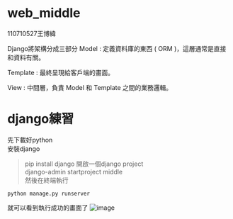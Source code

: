 # web_middle  
110710527王博緯  

Django將架構分成三部分
Model : 定義資料庫的東西 ( ORM )，這層通常是直接和資料有關。  
  
Template : 最終呈現給客戶端的畫面。  

View : 中間層，負責 Model 和 Template 之間的業務邏輯。  
  
# django練習  

先下載好python  
安裝django  
>pip install django
開啟一個django project  
>django-admin startproject middle  
然後在終端執行  
```
python manage.py runserver
```
就可以看到執行成功的畫面了
![image]()  
